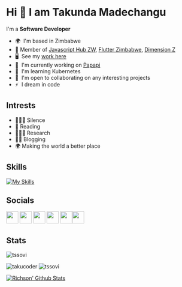 Hi 👋 I am Takunda Madechangu
===================================


I'm a **Software Developer** 

* 🌍  I'm based in Zimbabwe
* 🎳  Member of [Javascript Hub ZW](https://github.com/JS-Hub-ZW), [Flutter Zimbabwe](https://github.com/flutterdevzim/), [Dimension Z](https://github.com/dimension-zee)
* 🖥️  See my [work here](https://takucoder.dev/portfolio/)
* 🚀  I'm currently working on [Papapi](https://github.com/takumade/papapi)
* 🧠  I'm learning Kubernetes
* 🤝  I'm open to collaborating on any interesting projects
* ⚡  I dream in code

## Intrests

- 🧘🏾‍♂️  Silence
- 📖  Reading
- 🕵🏾‍♂️  Research
- ✍🏽  Blogging
- 🌍  Making the world a better place

## Skills

[![My Skills](https://skillicons.dev/icons?i=js,alpinejs,ts,html,css,tailwind,materialui,react,jest,express,nextjs,php,laravel,nodejs,python,flask,mongodb,firebase,postgres,mysql,sqlite,graphql,dart,git,docker,kubernetes,linux,bash,md,nginx,selenium,bots)](https://skillicons.dev)

## Socials

 <p align="left"> <a href="https://www.dev.to/takunda" target="_blank" rel="noreferrer"><img src="https://raw.githubusercontent.com/danielcranney/readme-generator/main/public/icons/socials/devdotto.svg" width="32" height="32" /></a> <a href="https://www.github.com/takumade" target="_blank" rel="noreferrer"><img src="https://raw.githubusercontent.com/danielcranney/readme-generator/main/public/icons/socials/github.svg" width="32" height="32" /></a> <a href="https://www.linkedin.com/in/tmadechangu" target="_blank" rel="noreferrer"><img src="https://raw.githubusercontent.com/danielcranney/readme-generator/main/public/icons/socials/linkedin.svg" width="32" height="32" /></a> <a href="https://www.stackoverflow.com/users/12811744/takunda-madechangu" target="_blank" rel="noreferrer"><img src="https://raw.githubusercontent.com/danielcranney/readme-generator/main/public/icons/socials/stackoverflow.svg" width="32" height="32" /></a> <a href="https://www.twitter.com/takucoder" target="_blank" rel="noreferrer"><img src="https://raw.githubusercontent.com/danielcranney/readme-generator/main/public/icons/socials/twitter.svg" width="32" height="32" /></a><a href="https://wa.me/263778548832?text=Hi%20Taku" target="_blank" rel="noreferrer"><img src="https://www.svgrepo.com/show/165266/whatsapp.svg" width="32" height="32" /></a></p>







## Stats
 
 
<p>
    <img src="https://github-profile-summary-cards.vercel.app/api/cards/profile-details?username=takumade&theme=github_dark" alt="tssovi" />
</p>

<p>
    <img src="https://github-readme-stats.vercel.app/api?username=takumade&show_icons=true&theme=github_dark" alt="takucoder"/>
    <img src="https://github-profile-summary-cards.vercel.app/api/cards/repos-per-language?username=takumade&theme=github_dark" alt="tssovi" />
</p>
 
 

 [![Richson' Github Stats](https://github-readme-streak-stats.herokuapp.com/?user=takumade&theme=tokyonight)]()



